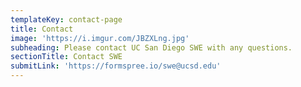 ```yaml
---
templateKey: contact-page
title: Contact
image: 'https://i.imgur.com/JBZXLng.jpg'
subheading: Please contact UC San Diego SWE with any questions.
sectionTitle: Contact SWE
submitLink: 'https://formspree.io/swe@ucsd.edu'
---
```


